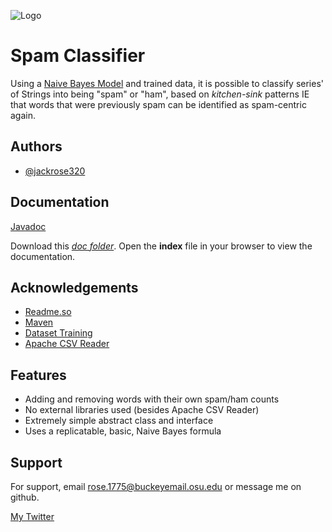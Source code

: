 
![Logo](https://static.vecteezy.com/system/resources/previews/002/641/090/large_2x/spam-email-icon-vector.jpg)


# Spam Classifier

Using a [Naive Bayes Model](https://en.wikipedia.org/wiki/Naive_Bayes_classifier) and trained data, it is possible to classify series' of Strings into being "spam" or "ham", based on *kitchen-sink* patterns IE that words that were previously spam can be identified as spam-centric again.


## Authors

- [@jackrose320](https://github.com/Jackrose320)


## Documentation

[Javadoc](https://github.com/Jackrose320/SpamChecker/tree/ca8933782eaa7b0d6dd798b49d9df37a37c2f5c2/doc)

Download this [*doc folder*](https://github.com/Jackrose320/SpamChecker/tree/master/doc). Open the **index** file in your browser to view the documentation.
## Acknowledgements

 - [Readme.so](https://readme.so/)
 - [Maven](https://maven.apache.org/)
 - [Dataset Training](https://github.com/AkshaanAngral/Spam_Mail_Prediction/blob/main/mail_data.csv)
 - [Apache CSV Reader](https://mvnrepository.com/artifact/org.apache.commons/commons-csv)


## Features

- Adding and removing words with their own spam/ham counts
- No external libraries used (besides Apache CSV Reader)
- Extremely simple abstract class and interface
- Uses a replicatable, basic, Naive Bayes formula


## Support

For support, email rose.1775@buckeyemail.osu.edu or message me on github.

[My Twitter](http://twitter.com/@__ra4__)